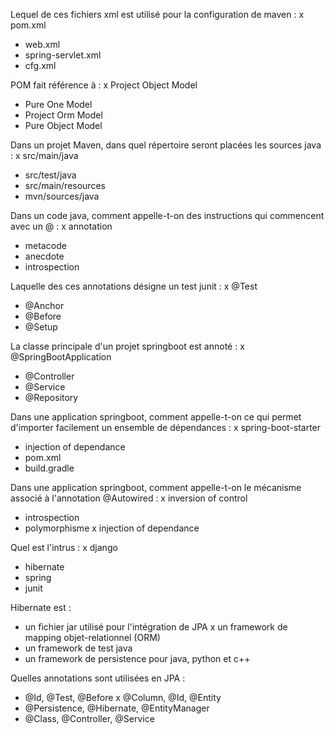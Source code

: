 Lequel de ces fichiers xml est utilisé pour la configuration de maven :
x pom.xml
- web.xml
- spring-servlet.xml
- cfg.xml

POM fait référence à :
x Project Object Model
- Pure One Model
- Project Orm Model
- Pure Object Model

Dans un projet Maven, dans quel répertoire seront placées les sources java :
x src/main/java
- src/test/java
- src/main/resources
- mvn/sources/java

Dans un code java, comment appelle-t-on des instructions qui commencent avec un @ :
x annotation
- metacode
- anecdote
- introspection

Laquelle des ces annotations désigne un test junit :
x @Test
- @Anchor
- @Before
- @Setup

La classe principale d'un projet springboot est annoté :
x @SpringBootApplication
- @Controller
- @Service
- @Repository

Dans une application springboot, comment appelle-t-on ce qui permet d'importer facilement un ensemble de dépendances :
x spring-boot-starter
- injection of dependance
- pom.xml
- build.gradle

Dans une application springboot, comment appelle-t-on le mécanisme associé à l'annotation @Autowired :
x inversion of control
- introspection
- polymorphisme
x injection of dependance

Quel est l'intrus :
x django
- hibernate
- spring
- junit

Hibernate est :
- un fichier jar utilisé pour l'intégration de JPA
x un framework de mapping objet-relationnel (ORM)
- un framework de test java
- un framework de persistence pour java, python et c++

Quelles annotations sont utilisées en JPA :
- @Id, @Test, @Before
x @Column, @Id, @Entity
- @Persistence, @Hibernate, @EntityManager
- @Class, @Controller, @Service
